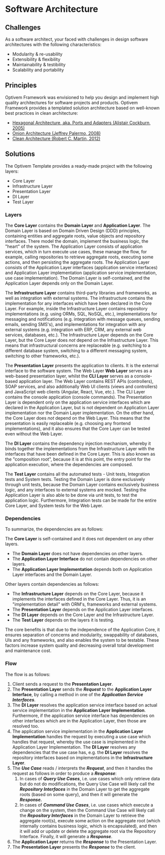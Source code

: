 # Software Architecture

## Challenges

As a software architect, your faced with challenges in design software architectures with the following characteristics:

* Modularity & re-usability
* Extensibility & flexibility
* Maintainability & testibility
* Scalability and portability

## Principles

Optivem Framework was envisioned to help you design and implement high quality architectures for software projects and products. Optivem Framework provides a templated solution architecture based on well-known best practices in clean architecture:

* [Hexagonal Architecture, aka. Ports and Adapters \(Alistair Cockburn, 2005\)](https://dzone.com/articles/hexagonal-architecture-is-powerful) 
* [Onion Architecture \(Jeffrey Palermo, 2008\)](https://jeffreypalermo.com/2008/07/the-onion-architecture-part-1/)
* [Clean Architecture \(Robert C. Martin, 2012\)](https://blog.cleancoder.com/uncle-bob/2012/08/13/the-clean-architecture.html)

## Solutions

The Optivem Template provides a ready-made project with the following layers:

* Core Layer
* Infrastructure Layer
* Presentation Layer
* DI Layer
* Test Layer

### Layers

The **Core Layer** contains the **Domain Layer** and **Application Layer**. The Domain Layer is based on Domain Driven Design \(DDD\) principles, containing entities and aggregate roots, value objects and repository interfaces. There model the domain, implement the business logic, the "heart" of the system. The Application Layer consists of application services, which in turn execute use cases, these manage the flow, for example, calling repositories to retrieve aggregate roots, executing some actions, and then persisting the aggregate roots. The Application Layer consists of the Application Layer interfaces \(application service interfaces\) and Application Layer implementation \(application service implementation, use case implementation\). The Domain Layer is self-contained, and the Application Layer depends only on the Domain Layer.

The **Infrastructure Layer** contains third-party libraries and frameworks, as well as integration with external systems. The infrastructure contains the implementation for any interfaces which have been declared in the Core Layer. For example, inside the Infrastructure Layer contains repository implementations \(e.g. using ORMs, SQL, NoSQL, etc.\), implementations for messaging and notifications \(e.g. integration with message queues, sending emails, sending SMS's\), and implementations for integration with any external systems \(e.g. integration with ERP, CRM, any external web services, databases, etc.\). The Infrastructure Layer depends on the Core Layer, but the Core Layer does _not_ depend on the Infrastructure Layer. This means that infrastructural concerns are replaceable \(e.g. switching to a different database system, switching to a different messaging system, switching to other frameworks, etc.\).

The **Presentation Layer** presents the application to clients. It is the external interface to the software system. The Web Layer **Web Layer** serves as a web-based presentation layer, whilst the **CLI Layer** serves as a console-based application layer. The Web Layer contains REST APIs \(controllers\), SOAP services, and also additionally Web UI clients \(views and controllers\) and JavaScript web clients \(Angular, React, Vue, etc.\). The CLI Layer contains the console application \(console commands\). The Presentation Layer is dependent only on the application service interfaces which are declared in the Application Layer, but is not dependent on Application Layer implementation nor the Domain Layer implementation. On the other hand, the Core Layer does _not_ depend on the Web Layer. This means that the presentation is easily replaceable \(e.g. choosing any frontend implementations\), and it also ensures that the Core Layer can be tested even without the Web Layer.

The **DI Layer** contains the dependency injection mechanism, whereby it binds together the implementations from the Infrastructure Layer with the interfaces that have been defined in the Core Layer. This is also known as the "composition root", because it is at this point, the entry point for the application execution, where the dependencies are composed. 

The **Test Layer** contains all the automated tests - Unit tests, Integration tests and System tests. Testing the Domain Layer is done exclusively through unit tests, because the Domain Layer contains exclusively business logic, and any interfaces to external systems are mocked. Testing the Application Layer is also able to be done via unit tests, to test the application logic. Furthermore, Integration tests can be made for the entire Core Layer, and System tests for the Web Layer.

### Dependencies

To summarize, the dependencies are as follows:

The **Core Layer** is self-contained and it does not dependent on any other layers. 

* The **Domain Layer** does not have dependencies on other layers. 
* The **Application Layer Interface** do not contain dependencies on other layers. 
* The **Application Layer Implementation** depends both on Application Layer interfaces and the Domain Layer.

Other layers contain dependencies as follows:

* The **Infrastructure Layer** depends on the Core Layer, because it implements the interfaces defined in the Core Layer. Thus, it is an "implementation detail" with ORM's, frameworks and external systems.
* The **Presentation Layer** depends on the Application Layer interfaces. 
* The **DI Layer** depends on the Core Layer and the Infrastructure Layer.
* The **Test Layer** depends on the layers it is testing.

The core benefits is that due to the independence of the Application Core, it ensures separation of concerns and modularity, swappability of databases, UIs and any frameworks, and also enables the system to be testable. These factors increase system quality and decreasing overall total development and maintenance cost.

### Flow

The flow is as follows:

1. Client sends a request to the **Presentation Layer**.
2. The **Presentation Layer** sends the _**Request**_ to the **Application Layer Interface**, by calling a method in one of the _**Application Service Interfaces**_.
3. The **DI Layer** resolves the application service interface based on actual service implementation in the **Application Layer Implementation**. Furthermore, if the application service interface has dependencies on other interfaces which are in the Application Layer, then those are resolved too.
4. The application service implementation in the **Application Layer Implementation** handles the request by executing a use case which handles that request, whereby the use case is implemented in the Application Layer Implementation.  The **DI Layer** resolves any dependencies that the use case has, e.g. the **DI Layer** resolves the repository interfaces based on implementations in the **Infrastructure Layer**.
5. The _**Use Case**_ reads / interprets the _**Request**_, and then it handles the request as follows in order to produce a _**Response**_:
   1. In cases of _**Query Use Cases**_, i.e. use cases which only retrieve data but do not do modifications, the Query Use Case will likely call the _**Repository Interfaces**_ in the Domain Layer to get the aggregate roots \(based on some query\), and then it will generate the _**Response.**_
   2. In cases of _**Command Use Cases**_, i.e. use cases which execute a change on the system, then the Command Use Case will likely call the _**Repository Interfaces**_ in the Domain Layer to retrieve the aggregate root\(s\), execute some action on the aggregate root \(which internally contains business logic, which is encapsulated\), and then it will add or update or delete the aggregate root via the Repository Interface. Finally, it will generate a _**Response**_.
6. The **Application Layer** returns the _**Response**_ to the Presentation Layer.
7. The **Presentation Layer** presents the _**Response**_ to the client.







